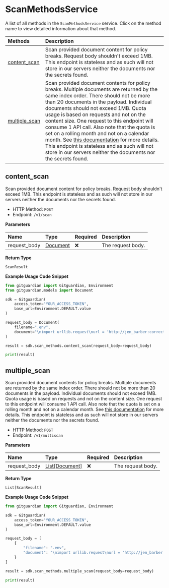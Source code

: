 # ScanMethodsService

A list of all methods in the `ScanMethodsService` service. Click on the method name to view detailed information about that method.

| Methods                         | Description                                                                                                                                                                                                                                                                                                                                                                                                                                                                                                                                                                                                                                 |
| :------------------------------ | :------------------------------------------------------------------------------------------------------------------------------------------------------------------------------------------------------------------------------------------------------------------------------------------------------------------------------------------------------------------------------------------------------------------------------------------------------------------------------------------------------------------------------------------------------------------------------------------------------------------------------------------ |
| [content_scan](#content_scan)   | Scan provided document content for policy breaks. Request body shouldn't exceed 1MB. This endpoint is stateless and as such will not store in our servers neither the documents nor the secrets found.                                                                                                                                                                                                                                                                                                                                                                                                                                      |
| [multiple_scan](#multiple_scan) | Scan provided document contents for policy breaks. Multiple documents are returned by the same index order. There should not be more than 20 documents in the payload. Individual documents should not exceed 1MB. Quota usage is based on requests and not on the content size. One request to this endpoint will consume 1 API call. Also note that the quota is set on a rolling month and not on a calendar month. See [this documentation](https://docs.gitguardian.com/api-docs/usage-and-quotas) for more details. This endpoint is stateless and as such will not store in our servers neither the documents nor the secrets found. |

## content_scan

Scan provided document content for policy breaks. Request body shouldn't exceed 1MB. This endpoint is stateless and as such will not store in our servers neither the documents nor the secrets found.

- HTTP Method: `POST`
- Endpoint: `/v1/scan`

**Parameters**

| Name         | Type                              | Required | Description       |
| :----------- | :-------------------------------- | :------- | :---------------- |
| request_body | [Document](../models/Document.md) | ❌       | The request body. |

**Return Type**

`ScanResult`

**Example Usage Code Snippet**

```python
from gitguardian import Gitguardian, Environment
from gitguardian.models import Document

sdk = Gitguardian(
    access_token="YOUR_ACCESS_TOKEN",
    base_url=Environment.DEFAULT.value
)

request_body = Document(
    filename=".env",
    document="\nimport urllib.request\nurl = 'http://jen_barber:correcthorsebatterystaple@cake.gitguardian.com/isreal.json'\nresponse = urllib.request.urlopen(url)\nconsume(response.read())\n"
)

result = sdk.scan_methods.content_scan(request_body=request_body)

print(result)
```

## multiple_scan

Scan provided document contents for policy breaks. Multiple documents are returned by the same index order. There should not be more than 20 documents in the payload. Individual documents should not exceed 1MB. Quota usage is based on requests and not on the content size. One request to this endpoint will consume 1 API call. Also note that the quota is set on a rolling month and not on a calendar month. See [this documentation](https://docs.gitguardian.com/api-docs/usage-and-quotas) for more details. This endpoint is stateless and as such will not store in our servers neither the documents nor the secrets found.

- HTTP Method: `POST`
- Endpoint: `/v1/multiscan`

**Parameters**

| Name         | Type                                    | Required | Description       |
| :----------- | :-------------------------------------- | :------- | :---------------- |
| request_body | [List[Document]](../models/Document.md) | ❌       | The request body. |

**Return Type**

`List[ScanResult]`

**Example Usage Code Snippet**

```python
from gitguardian import Gitguardian, Environment

sdk = Gitguardian(
    access_token="YOUR_ACCESS_TOKEN",
    base_url=Environment.DEFAULT.value
)

request_body = [
    {
        "filename": ".env",
        "document": "\nimport urllib.request\nurl = 'http://jen_barber:correcthorsebatterystaple@cake.gitguardian.com/isreal.json'\nresponse = urllib.request.urlopen(url)\nconsume(response.read())\n"
    }
]

result = sdk.scan_methods.multiple_scan(request_body=request_body)

print(result)
```

<!-- This file was generated by liblab | https://liblab.com/ -->
